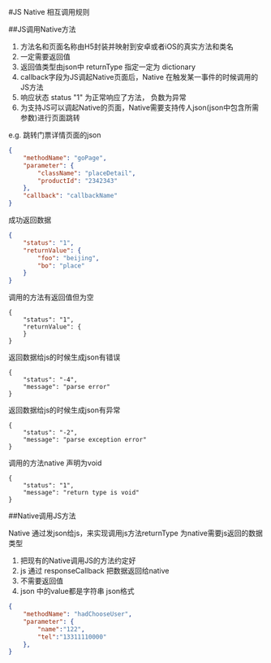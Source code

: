 #JS Native 相互调用规则

##JS调用Native方法

1. 方法名和页面名称由H5封装并映射到安卓或者iOS的真实方法和类名
2. 一定需要返回值
3. 返回值类型由json中 returnType 指定一定为  dictionary
4. callback字段为JS调起Native页面后，Native 在触发某一事件的时候调用的JS方法
5. 响应状态 status "1" 为正常响应了方法， 负数为异常
6. 为支持JS可以调起Native的页面，Native需要支持传人json(json中包含所需参数)进行页面跳转

e.g. 跳转门票详情页面的json
```json
{
    "methodName": "goPage", 
    "parameter": {
        "className": "placeDetail", 
        "productId": "2342343"
    }, 
    "callback": "callbackName"
}
```

成功返回数据
```json
{
    "status": "1", 
    "returnValue": {
        "foo": "beijing", 
        "bo": "place"
    }
}
```
调用的方法有返回值但为空
```
{
    "status": "1", 
    "returnValue": {
    }
}
```
返回数据给js的时候生成json有错误
```
{
    "status": "-4", 
    "message": "parse error"
}
```
返回数据给js的时候生成json有异常
```
{
    "status": "-2", 
    "message": "parse exception error"
}
```
调用的方法native 声明为void 
```
{
    "status": "1", 
    "message": "return type is void"
}
```


##Native调用JS方法

Native 通过发json给js，来实现调用js方法returnType 为native需要js返回的数据类型

1. 把现有的Native调用JS的方法约定好
2. js 通过 responseCallback 把数据返回给native
3. 不需要返回值
4. json 中的value都是字符串
json格式
```json
{
    "methodName": "hadChooseUser", 
    "parameter": {
        "name":"122",
        "tel":"13311110000"
    }, 
}
```
